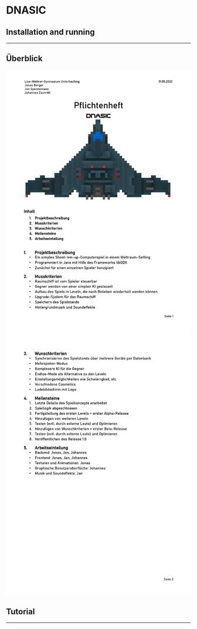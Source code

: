 # DNASIC
## Installation and running
---
## Überblick
![Pflichtenheft Seite 1](https://github.com/Xinoi/DNASIC/blob/main/Pflichtenheft%201.jpg?raw=true)
![Pflichtenheft Seite 2](https://github.com/Xinoi/DNASIC/blob/main/Pflichtenheft%202.jpg?raw=true)
## Tutorial
---
